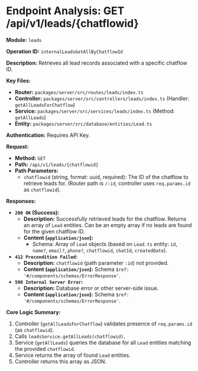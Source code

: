 # Endpoint Analysis: GET /api/v1/leads/{chatflowid}

**Module:** `leads`

**Operation ID:** `internalLeadsGetAllByChatflowId`

**Description:** Retrieves all lead records associated with a specific chatflow ID.

**Key Files:**
*   **Router:** `packages/server/src/routes/leads/index.ts`
*   **Controller:** `packages/server/src/controllers/leads/index.ts` (Handler: `getAllLeadsForChatflow`)
*   **Service:** `packages/server/src/services/leads/index.ts` (Method: `getAllLeads`)
*   **Entity:** `packages/server/src/database/entities/Lead.ts`

**Authentication:** Requires API Key.

**Request:**
*   **Method:** `GET`
*   **Path:** `/api/v1/leads/{chatflowid}`
*   **Path Parameters:**
    *   `chatflowid` (string, format: uuid, required): The ID of the chatflow to retrieve leads for. (Router path is `/:id`, controller uses `req.params.id` as `chatflowid`).

**Responses:**

*   **`200 OK` (Success):**
    *   **Description:** Successfully retrieved leads for the chatflow. Returns an array of `Lead` entities. Can be an empty array if no leads are found for the given chatflow ID.
    *   **Content (`application/json`):**
        *   Schema: Array of `Lead` objects (based on `Lead.ts` entity: `id`, `name?`, `email?`, `phone?`, `chatflowid`, `chatId`, `createdDate`).
*   **`412 Precondition Failed`:**
    *   **Description:** `chatflowid` (path parameter `:id`) not provided.
    *   **Content (`application/json`):** Schema `$ref: '#/components/schemas/ErrorResponse'`.
*   **`500 Internal Server Error`:**
    *   **Description:** Database error or other server-side issue.
    *   **Content (`application/json`):** Schema `$ref: '#/components/schemas/ErrorResponse'`.

**Core Logic Summary:**
1. Controller (`getAllLeadsForChatflow`) validates presence of `req.params.id` (as `chatflowid`).
2. Calls `leadsService.getAllLeads(chatflowid)`.
3. Service (`getAllLeads`) queries the database for all `Lead` entities matching the provided `chatflowid`.
4. Service returns the array of found `Lead` entities.
5. Controller returns this array as JSON.
